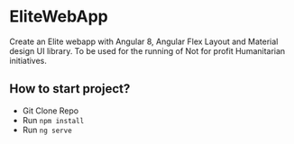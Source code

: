 # EliteWebApp

Create an Elite webapp with Angular 8, Angular Flex Layout and Material design UI library.
To be used for the running of Not for profit Humanitarian initiatives. 


## How to start project?
- Git Clone Repo
- Run `npm install`
- Run `ng serve`

